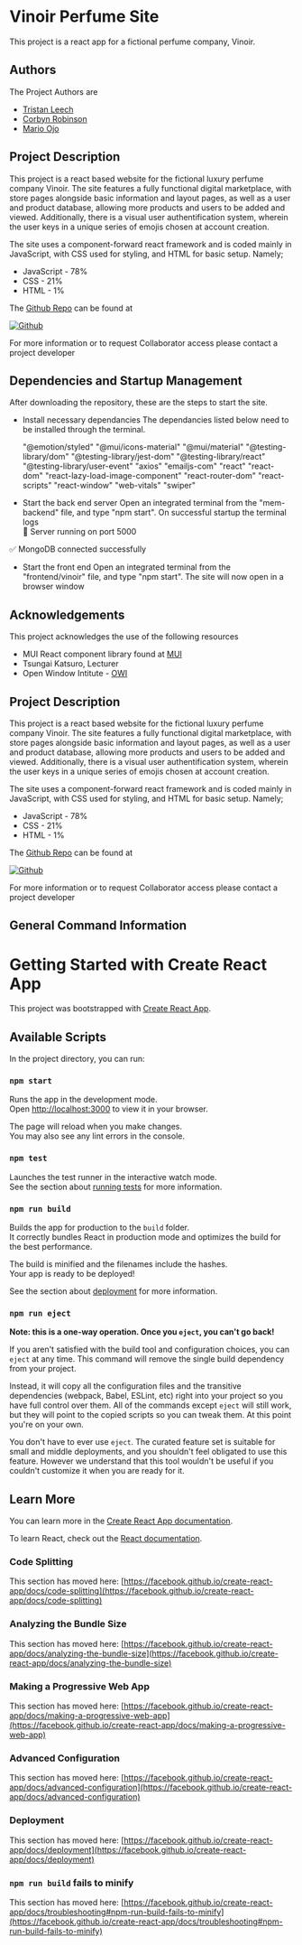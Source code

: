 
# Vinoir Perfume Site

This project is a react app for a fictional perfume company, Vinoir.



## Authors

The Project Authors are 
- [Tristan Leech](https://github.com/TristanLeech)
- [Corbyn Robinson](https://github.com/corbyn-jpg)
- [Mario Ojo](https://github.com/MarioOjo)


## Project Description

This project is a react based website for the fictional luxury perfume company Vinoir. The site features a fully functional digital marketplace, with store pages alongside basic information and layout pages, as well as a user and product database, allowing more products and users to be added and viewed. Additionally, there is a visual user authentification system, wherein the user keys in a unique series of emojis chosen at account creation.

The site uses a component-forward react framework and is coded mainly in JavaScript, with CSS used for styling, and HTML for basic setup. Namely;
 - JavaScript - 78% 
 - CSS - 21%
 - HTML - 1%

The [Github Repo](https://github.com/corbyn-jpg/summative-vinoir) can be found at

 [![Github](https://logoeps.com/wp-content/uploads/2014/04/24233-github-logo-in-a-rounded-square-icon-vector-icon-vector-eps.png)](https://github.com/corbyn-jpg/summative-vinoir)

For more information or to request Collaborator access please contact a project developer
## Dependencies and Startup Management

After downloading the repository, these are the steps to start the site.
 - Install necessary dependancies
 The dependancies listed below need to be installed through the terminal.

    "@emotion/styled"
    "@mui/icons-material"
    "@mui/material"
    "@testing-library/dom"
    "@testing-library/jest-dom"
    "@testing-library/react"
    "@testing-library/user-event"
    "axios"
    "emailjs-com"
    "react"
    "react-dom"
    "react-lazy-load-image-component"
    "react-router-dom"
    "react-scripts"
    "react-window"
    "web-vitals"
    "swiper"

 - Start the back end server
 Open an integrated terminal from the "mem-backend" file, and type "npm start". 
On successful startup the terminal logs  
 🚀 Server running on port 5000

✅ MongoDB connected successfully
 - Start the front end
 Open an integrated terminal from the "frontend/vinoir" file, and type "npm start". The site will now open in a browser window
## Acknowledgements

This project acknowledges the use of the following resources

 - MUI React component library found at [MUI](https://mui.com/)
 - Tsungai Katsuro, Lecturer
 - Open Window Intitute - [OWI](https://www.openwindow.co.za/)

## Project Description

This project is a react based website for the fictional luxury perfume company Vinoir. The site features a fully functional digital marketplace, with store pages alongside basic information and layout pages, as well as a user and product database, allowing more products and users to be added and viewed. Additionally, there is a visual user authentification system, wherein the user keys in a unique series of emojis chosen at account creation.

The site uses a component-forward react framework and is coded mainly in JavaScript, with CSS used for styling, and HTML for basic setup. Namely;
 - JavaScript - 78% 
 - CSS - 21%
 - HTML - 1%

The [Github Repo](https://github.com/corbyn-jpg/summative-vinoir) can be found at

 [![Github](https://logoeps.com/wp-content/uploads/2014/04/24233-github-logo-in-a-rounded-square-icon-vector-icon-vector-eps.png)](https://github.com/corbyn-jpg/summative-vinoir)

For more information or to request Collaborator access please contact a project developer
## General Command Information

# Getting Started with Create React App

This project was bootstrapped with [Create React App](https://github.com/facebook/create-react-app).

## Available Scripts

In the project directory, you can run:

### `npm start`

Runs the app in the development mode.\
Open [http://localhost:3000](http://localhost:3000) to view it in your browser.

The page will reload when you make changes.\
You may also see any lint errors in the console.

### `npm test`

Launches the test runner in the interactive watch mode.\
See the section about [running tests](https://facebook.github.io/create-react-app/docs/running-tests) for more information.

### `npm run build`

Builds the app for production to the `build` folder.\
It correctly bundles React in production mode and optimizes the build for the best performance.

The build is minified and the filenames include the hashes.\
Your app is ready to be deployed!

See the section about [deployment](https://facebook.github.io/create-react-app/docs/deployment) for more information.

### `npm run eject`

**Note: this is a one-way operation. Once you `eject`, you can't go back!**

If you aren't satisfied with the build tool and configuration choices, you can `eject` at any time. This command will remove the single build dependency from your project.

Instead, it will copy all the configuration files and the transitive dependencies (webpack, Babel, ESLint, etc) right into your project so you have full control over them. All of the commands except `eject` will still work, but they will point to the copied scripts so you can tweak them. At this point you're on your own.

You don't have to ever use `eject`. The curated feature set is suitable for small and middle deployments, and you shouldn't feel obligated to use this feature. However we understand that this tool wouldn't be useful if you couldn't customize it when you are ready for it.

## Learn More

You can learn more in the [Create React App documentation](https://facebook.github.io/create-react-app/docs/getting-started).

To learn React, check out the [React documentation](https://reactjs.org/).

### Code Splitting

This section has moved here: [https://facebook.github.io/create-react-app/docs/code-splitting](https://facebook.github.io/create-react-app/docs/code-splitting)

### Analyzing the Bundle Size

This section has moved here: [https://facebook.github.io/create-react-app/docs/analyzing-the-bundle-size](https://facebook.github.io/create-react-app/docs/analyzing-the-bundle-size)

### Making a Progressive Web App

This section has moved here: [https://facebook.github.io/create-react-app/docs/making-a-progressive-web-app](https://facebook.github.io/create-react-app/docs/making-a-progressive-web-app)

### Advanced Configuration

This section has moved here: [https://facebook.github.io/create-react-app/docs/advanced-configuration](https://facebook.github.io/create-react-app/docs/advanced-configuration)

### Deployment

This section has moved here: [https://facebook.github.io/create-react-app/docs/deployment](https://facebook.github.io/create-react-app/docs/deployment)

### `npm run build` fails to minify

This section has moved here: [https://facebook.github.io/create-react-app/docs/troubleshooting#npm-run-build-fails-to-minify](https://facebook.github.io/create-react-app/docs/troubleshooting#npm-run-build-fails-to-minify)
